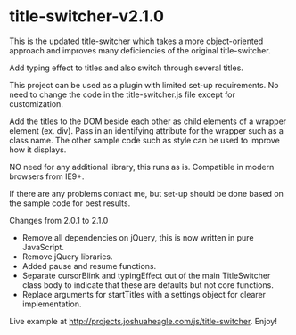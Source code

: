 title-switcher-v2.1.0
==============

This is the updated title-switcher which takes a more object-oriented
approach and improves many deficiencies of the original title-switcher.

Add typing effect to titles and also switch through several titles.

This project can be used as a plugin with limited set-up requirements.
No need to change the code in the title-switcher.js file except for
customization.

Add the titles to the DOM beside each other as child elements of a wrapper element (ex. div). Pass in an identifying attribute for the wrapper such as a class name. The other sample
code such as style can be used to improve how it displays.

NO need for any additional library, this runs as is. Compatible in modern browsers from IE9+.

If there are any problems contact me, but set-up should be done based on
the sample code for best results.

Changes from 2.0.1 to 2.1.0
- Remove all dependencies on jQuery, this is now written in pure JavaScript.
- Remove jQuery libraries.
- Added pause and resume functions.
- Separate cursorBlink and typingEffect out of the main TitleSwitcher class body to indicate that these are defaults but not core functions.
- Replace arguments for startTitles with a settings object for clearer implementation.

Live example at http://projects.joshuaheagle.com/js/title-switcher. Enjoy!
